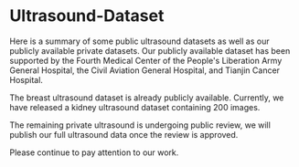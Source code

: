 # Ultrasound-Dataset
Here is a summary of some public ultrasound datasets as well as our publicly available private datasets. Our publicly available dataset has been supported by the Fourth Medical Center of the People's Liberation Army General Hospital, the Civil Aviation General Hospital, and Tianjin Cancer Hospital.

The breast ultrasound dataset is already publicly available. Currently, we have released a kidney ultrasound dataset containing 200 images.

The remaining private ultrasound is undergoing public review, we will publish our full ultrasound data once the review is approved.

Please continue to pay attention to our work.




